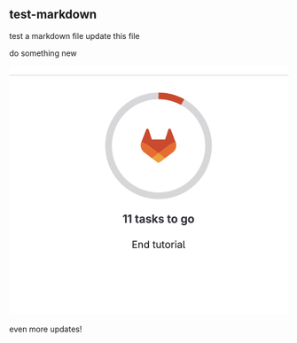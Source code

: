 ## test-markdown
test a markdown file
update this file

do something new

![alt text](/screenshot.png)

even more updates!
